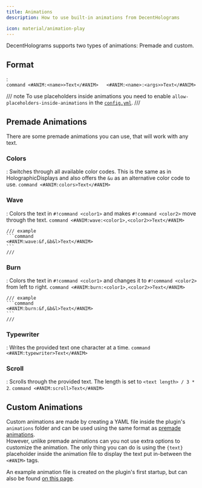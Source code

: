 ```yaml
---
title: Animations
description: How to use built-in animations from DecentHolograms

icon: material/animation-play
---
```


DecentHolograms supports two types of animations: Premade and custom.

## Format

:   
    ```command
    <#ANIM:<name>>Text</#ANIM>  
    <#ANIM:<name>:<args>>Text</#ANIM>  
    ```

/// note
To use placeholders inside animations you need to enable `allow-placeholders-inside-animations` in the [`config.yml`](configuration/config.md).
///

## Premade Animations

There are some premade animations you can use, that will work with any text.

### Colors

:   Switches through all available color codes. This is the same as in HolographicDisplays and also offers the `&u` as an alternative color code to use.
    ```command
    <#ANIM:colors>Text</#ANIM>
    ```

### Wave

:   Colors the text in `#!command <color1>` and makes `#!command <color2>` move through the text.
    ```command
    <#ANIM:wave:<color1>,<color2>>Text</#ANIM>
    ```
    
    /// example
    ```command
    <#ANIM:wave:&f,&b&l>Text</#ANIM>
    ```
    ///

### Burn

:   Colors the text in `#!command <color1>` and changes it to `#!command <color2>` from left to right.
    ```command
    <#ANIM:burn:<color1>,<color2>>Text</#ANIM>
    ```
    
    /// example
    ```command
    <#ANIM:burn:&f,&b&l>Text</#ANIM>
    ```
    ///

### Typewriter

:   Writes the provided text one character at a time.
    ```command
    <#ANIM:typewriter>Text</#ANIM>
    ```

### Scroll

:   Scrolls through the provided text. The length is set to `<text length> / 3 * 2`.
    ```command
    <#ANIM:scroll>Text</#ANIM>
    ```

## Custom Animations

Custom animations are made by creating a YAML file inside the plugin's `animations` folder and can be used using the same format as [premade animations](#premade-animations).  
However, unlike premade animations can you not use extra options to customize the animation. The only thing you can do is using the `{text}` placeholder inside the animation file to display the text put in-between the `<#ANIM>` tags.

An example animation file is created on the plugin's first startup, but can also be found [on this page](configuration/animation.md).
